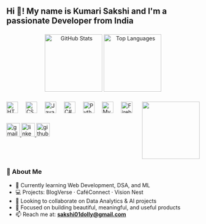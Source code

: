 <h2 align="left">Hi 👋! My name is Kumari Sakshi and I'm a passionate Developer from India</h2>

###

<div align="center">
  <img src="https://github-readme-stats.vercel.app/api?username=sakshi01coder&hide_title=false&hide_rank=false&show_icons=true&include_all_commits=true&count_private=true&theme=dracula&locale=en&hide_border=false" height="150" alt="GitHub Stats" />
  <img src="https://github-readme-stats.vercel.app/api/top-langs?username=sakshi01coder&locale=en&hide_title=false&layout=compact&card_width=320&langs_count=6&theme=dracula&hide_border=false" height="150" alt="Top Languages" />
</div>

###

<img align="right" height="150" src="https://i.pinimg.com/originals/2c/6a/08/2c6a08d9b22099b0b9fba9f88f6f9282.gif"  />

###

<div align="left">
  <img src="https://cdn.jsdelivr.net/gh/devicons/devicon/icons/html5/html5-original.svg" height="30" alt="HTML5 logo" />
  <img width="12" />
  <img src="https://cdn.jsdelivr.net/gh/devicons/devicon/icons/css3/css3-original.svg" height="30" alt="CSS3 logo" />
  <img width="12" />
  <img src="https://cdn.jsdelivr.net/gh/devicons/devicon/icons/javascript/javascript-original.svg" height="30" alt="JavaScript logo" />
  <img width="12" />
  <img src="https://cdn.jsdelivr.net/gh/devicons/devicon/icons/csharp/csharp-original.svg" height="30" alt="C# logo" />
  <img width="12" />
  <img src="https://cdn.jsdelivr.net/gh/devicons/devicon/icons/python/python-original.svg" height="30" alt="Python logo" />
  <img width="12" />
  <img src="https://cdn.jsdelivr.net/gh/devicons/devicon/icons/mysql/mysql-original.svg" height="30" alt="MySQL logo" />
  <img width="12" />
  <img src="https://cdn.jsdelivr.net/gh/devicons/devicon/icons/firebase/firebase-plain.svg" height="30" alt="Firebase logo" />
</div>

###

<div align="left">
  <a href="mailto:sakshi01dolly@gmail.com" target="_blank">
    <img src="https://img.shields.io/static/v1?message=Gmail&logo=gmail&label=&color=D14836&logoColor=white&style=for-the-badge" height="35" alt="gmail logo" />
  </a>
  <a href="https://www.linkedin.com/in/YOUR-LINKEDIN" target="_blank">
    <img src="https://img.shields.io/static/v1?message=LinkedIn&logo=linkedin&label=&color=0077B5&logoColor=white&style=for-the-badge" height="35" alt="linkedin logo" />
  </a>
  <a href="https://github.com/sakshi01coder" target="_blank">
    <img src="https://img.shields.io/static/v1?message=GitHub&logo=github&label=&color=000000&logoColor=white&style=for-the-badge" height="35" alt="github logo" />
  </a>
</div>

###

<br clear="both" />

###

### 🌟 About Me
- 🌱 Currently learning Web Development, DSA, and ML  
- 💻 Projects: BlogVerse · CaféConnect · Vision Nest  
- 🤝 Looking to collaborate on Data Analytics & AI projects  
- 🎯 Focused on building beautiful, meaningful, and useful products  
- 📫 Reach me at: **sakshi01dolly@gmail.com**
